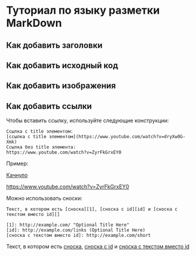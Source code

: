 # Туториал по языку разметки MarkDown

## Как добавить заголовки

## Как добавить исходный код

## Как добавить изображения

## Как добавить ссылки

Чтобы вставить ссылку, используйте следующие конструкции:
```
Ссылка с title элементом:
[ссылка с title элементом](https://www.youtube.com/watch?v=dryXw0G-Xmk)
Ссылка без title элемента: 
https://www.youtube.com/watch?v=ZyrFkGrxEY0
```
Пример:

[Качнуло](https://www.youtube.com/watch?v=dryXw0G-Xmk)

https://www.youtube.com/watch?v=ZyrFkGrxEY0

Можно использовать сноски:
```
Текст, в котором есть [сноска][1], [сноска с id][id] и [сноска с текстом вместо id][]

[1]: http://example.com/ "Optional Title Here"
[id]: http://example.com/links (Optional Title Here)
[сноска с текстом вместо id]: http://example.com/short
```

Текст, в котором есть [сноска][1], [сноска с id][id] и [сноска с текстом вместо id][]

[1]: https://www.youtube.com/watch?v=jSkCg2_q5pc "BLOOD DIVIDE"
[id]: https://www.youtube.com/watch?v=vkxbu1Cl5Mo (ВЕЧНО TEEN SPIRIT)
[сноска с текстом вместо id]: https://www.youtube.com/watch?v=FavUpD_IjVY